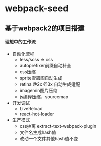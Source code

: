 # webpack-seed
## 基于webpack2的项目搭建

#### 理想中的工作流
- 自动化流程
  - less/scss => css
  - autoprefixer前缀自动补全
  - css压缩
  - sprite雪碧图自动生成
  - retina @2x @3x 自动生成适配
  - imagemin图片压缩
  - js编译压缩、sourcemap
- 开发调试
  - LiveReload
  - react-hot-loader
- 生产模式
  - css抽离 extract-text-webpack-plugin
  - 文件名生成hash值 
  - 改动一个文件其他hash值不变
